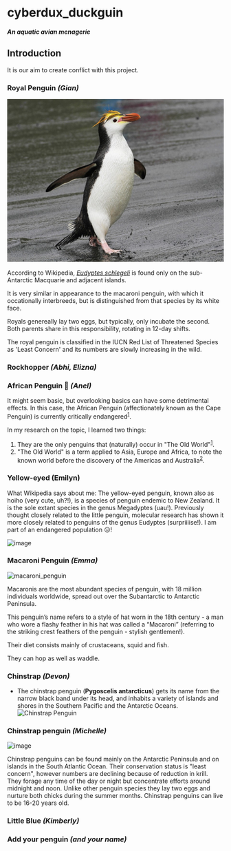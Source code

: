 <link href="stylesheet.css" rel="stylesheet"></link>

# cyberdux_duckguin

***An aquatic avian menagerie***

## Introduction

It is our aim to create conflict with this project.

### Royal Penguin *(Gian)*

![royal pegnuin](images/penguins/royal.jpg)


According to Wikipedia, [*Eudyptes schlegeli*](https://en.wikipedia.org/wiki/Royal_penguin) is found only on the sub-Antarctic Macquarie and adjacent islands.

It is very similar in appearance to the macaroni penguin, with which it occationally interbreeds, but is distinguished from that species by its white face.


Royals genereally lay two eggs, but typically, only incubate the second. Both parents share in this responsibility, rotating in 12-day shifts.

The royal penguin is classified in the IUCN Red List of Threatened Species as 'Least Concern' and its numbers are slowly increasing in the wild.

### Rockhopper *(Abhi, Elizna)*

### African Penguin 🐧 *(Anel)*

It might seem basic, but overlooking basics can have some detrimental effects. In this case, the African Penguin (affectionately known as the Cape Penguin) is currently critically endangered<sup><a href="https://en.m.wikipedia.org/wiki/African_penguin">1</a></sup>.

In my research on the topic, I learned two things:

1. They are the only penguins that (naturally) occur in "The Old World"<sup><a href="https://en.m.wikipedia.org/wiki/African_penguin">1</a></sup>.
2. "The Old World" is a term applied to Asia, Europe and Africa, to note the known world before the discovery of the Americas and Australia<sup><a href="https://en.m.wikipedia.org/wiki/Old_World">2</a></sup>.

### Yellow-eyed (Emilyn)

What Wikipedia says about me: The yellow-eyed penguin, known also as hoiho (very cute, uh?!), is a species of penguin endemic to New Zealand. It is the sole extant species in the genus Megadyptes (uau!). Previously thought closely related to the little penguin, molecular research has shown it more closely related to penguins of the genus Eudyptes (surpriiiise!). I am part of an endangered population 😔!

![image](https://github.com/user-attachments/assets/d878f80e-527d-4e5a-a54d-bf3cb6fbc08f)


### Macaroni Penguin *(Emma)*

![macaroni_penguin](https://github.com/user-attachments/assets/faf3ae95-eb56-435a-9083-a663d5153822)

Macaronis are the most abundant species of penguin, with 18 million individuals worldwide, spread out over the Subantarctic to Antarctic Peninsula.

This penguin’s name refers to a style of hat worn in the 18th century - a man who wore a flashy feather in his hat was called a “Macaroni” (referring to the striking crest feathers of the penguin - stylish gentlemen!).

Their diet consists mainly of crustaceans, squid and fish.

They can hop as well as waddle.


### Chinstrap *(Devon)*
  * The chinstrap penguin (**Pygoscelis antarcticus**) gets its name from the narrow black band under its head, and inhabits a variety of islands and shores in the Southern Pacific and the Antarctic Oceans. ![Chinstrap Penguin](https://en.wikipedia.org/wiki/Chinstrap_penguin#/media/File:South_Shetland-2016-Deception_Island%E2%80%93Chinstrap_penguin_(Pygoscelis_antarctica)_04.jpg)


### Chinstrap penguin *(Michelle)*
![image](https://github.com/user-attachments/assets/b7c06ec7-5539-442a-843a-555bc5339c0f)

Chinstrap penguins can be found mainly on the Antarctic Peninsula and on islands in the South Atlantic Ocean.
Their conservation status is "least concern", however numbers are declining because of reduction in krill.
They forage any time of the day or night but concentrate efforts around midnight and noon.
Unlike other penguin species they lay two eggs and nurture both chicks during the summer months.
Chinstrap penguins can live to be 16-20 years old.


### Little Blue *(Kimberly)*



### Add your penguin *(and your name)*

